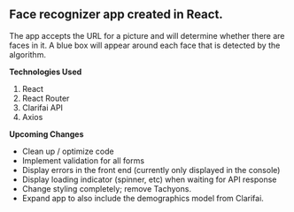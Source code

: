 ## Face recognizer app created in React.

The app accepts the URL for a picture and will determine whether there are faces in it. A blue box will appear around each face that is detected by the algorithm.

**Technologies Used**
1. React
2. React Router
3. Clarifai API
4. Axios

**Upcoming Changes**
* Clean up / optimize code
* Implement validation for all forms
* Display errors in the front end (currently only displayed in the console)
* Display loading indicator (spinner, etc) when waiting for API response
* Change styling completely; remove Tachyons.
* Expand app to also include the demographics model from Clarifai.